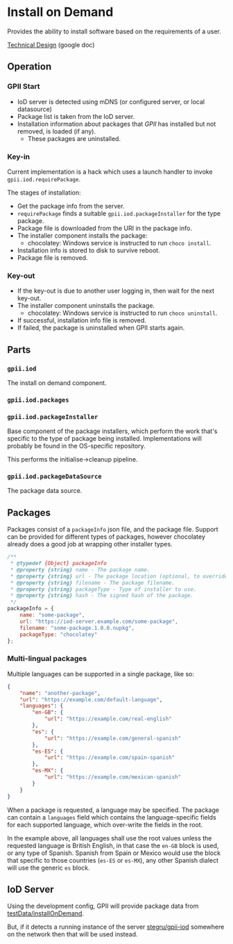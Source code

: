 # Install on Demand

Provides the ability to install software based on the requirements of a user.

[Technical Design](https://tinyurl.com/y7xhcghu) (google doc)

## Operation

### GPII Start

* IoD server is detected using mDNS (or configured server, or local datasource)
* Package list is taken from the IoD server.
* Installation information about packages that *GPII* has installed but not removed, is loaded (if any).
  * These packages are uninstalled.

### Key-in

Current implementation is a hack which uses a launch handler to invoke `gpii.iod.requirePackage`.

The stages of installation:

* Get the package info from the server.
* `requirePackage` finds a suitable `gpii.iod.packageInstaller` for the type package.
* Package file is downloaded from the URI in the package info.
* The installer component installs the package:
  * chocolatey: Windows service is instructed to run `choco install`.
* Installation info is stored to disk to survive reboot.
* Package file is removed.

### Key-out

* If the key-out is due to another user logging in, then wait for the next key-out.
* The installer component uninstalls the package.
  * chocolatey: Windows service is instructed to run `choco uninstall`.
* If successful, installation info file is removed.
* If failed, the package is uninstalled when GPII starts again.

## Parts

### `gpii.iod`

The install on demand component.

### `gpii.iod.packages`

### `gpii.iod.packageInstaller`

Base component of the package installers, which perform the work that's specific to the type of package being installed.
Implementations will probably be found in the OS-specific repository.

This performs the initialise->cleanup pipeline.

### `gpii.iod.packageDataSource`

The package data source.

## Packages

Packages consist of a `packageInfo` json file, and the package file. Support can be provided for different types of
packages, however chocolatey already does a good job at wrapping other installer types.

```javascript
/**
 * @typedef {Object} packageInfo
 * @property {string} name - The package name.
 * @property {string} url - The package location (optional, to override the IoD server with an external location).
 * @property {string} filename - The package filename.
 * @property {string} packageType - Type of installer to use.
 * @property {string} hash - The signed hash of the package.
 */
packageInfo = {
    name: "some-package",
    url: "https://iod-server.example.com/some-package",
    filename: "some-package.1.0.0.nupkg",
    packageType: "chocolatey"
};
```

### Multi-lingual packages

Multiple languages can be supported in a single package, like so:

```json
{
    "name": "another-package",
    "url": "https://example.com/default-language",
    "languages": {
        "en-GB": {
            "url": "https://example.com/real-english"
        },
        "es": {
            "url": "https://example.com/general-spanish"
        },
        "es-ES": {
            "url": "https://example.com/spain-spanish"
        },
        "es-MX": {
            "url": "https://example.com/mexican-spanish"
        }
    }
}
```

When a package is requested, a language may be specified. The package can contain a `languages` field which contains
the language-specific fields for each supported language, which over-write the fields in the root.

In the example above, all languages shall use the root values unless the requested language is British English, in that
case the `en-GB` block is used, or any type of Spanish. Spanish from Spain or Mexico would use the block that specific
to those countries (`es-ES` or `es-MX`), any other Spanish dialect will use the generic `es` block.

## IoD Server

Using the development config, GPII will provide package data from [testData/installOnDemand](../../../testData/installOnDemand).

But, if it detects a running instance of the server [stegru/gpii-iod](https://github.com/stegru/gpii-iod) somewhere on
the network then that will be used instead.
